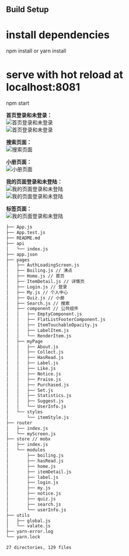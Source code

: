 
## Build Setup

# install dependencies
npm install or yarn install

# serve with hot reload at localhost:8081
npm start

**首页登录和未登录：**  
![首页登录和未登录](screen/home1.png)  
![首页登录和未登录](screen/home.png)

**搜索页面：**  
![搜索页面](screen/search.png)

**小册页面：**  
![小册页面](screen/xc.png)

**我的页面登录和未登陆：**  
![我的页面登录和未登陆](screen/mylogin.png)  
![我的页面登录和未登陆](screen/my.png)

**标签页面：**  
![我的页面登录和未登陆](screen/bq.png)

```bash
├── App.js
├── App.test.js
├── README.md
├── api
│   └── index.js
├── app.json
├── pages
│   ├── AuthLoadingScreen.js
│   ├── Boiling.js // 沸点
│   ├── Home.js // 首页
│   ├── ItemDetail.js // 详情页
│   ├── Login.js // 登录
│   ├── My.js // 个人中心
│   ├── Quiz.js // 小册
│   ├── Search.js // 搜索
│   ├── component // 公共组件
│   │   ├── EmptyComponent.js
│   │   ├── FlatListFooterComponent.js
│   │   ├── ItemTouchableOpacity.js
│   │   ├── LabelItem.js
│   │   └── RenderItem.js
│   ├── myPage
│   │   ├── About.js
│   │   ├── Collect.js
│   │   ├── HasRead.js
│   │   ├── Label.js
│   │   ├── Like.js
│   │   ├── Notice.js
│   │   ├── Praise.js
│   │   ├── Purchased.js
│   │   ├── Set.js
│   │   ├── Statistics.js
│   │   ├── Suggest.js
│   │   └── UserInfo.js
│   └── styles
│       └── itemStyle.js
├── router
│   ├── index.js
│   └── myScreen.js
├── store // mobx
│   ├── index.js
│   └── modules
│       ├── boiling.js
│       ├── hasRead.js
│       ├── home.js
│       ├── itemDetail.js
│       ├── label.js
│       ├── login.js
│       ├── my.js
│       ├── notice.js
│       ├── quiz.js
│       ├── search.js
│       └── userInfo.js
├── utils
│   ├── global.js
│   └── valate.js
├── yarn-error.log
└── yarn.lock

27 directories, 129 files
